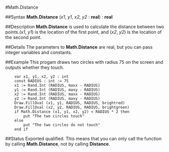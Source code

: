 
#Math.Distance

##Syntax
**Math.Distance** (_x1_, _y1_, _x2_, _y2_ : **real**) : **real**



##Description
**Math.Distance** is used to calculate the distance between two points.(_x1_, _y1_) is the location of the first point, and (_x2_, _y2_) is the location of the second point.



##Details
The parameters to **Math.Distance** are real, but you can pass integer variables and constants.



##Example
This progam draws two circles with radius 75 on the screen and outputs whether they touch.


        var x1, y1, x2, y2 : int
        const RADIUS : int := 75
        x1 := Rand.Int (RADIUS, maxx - RADIUS)
        y1 := Rand.Int (RADIUS, maxy - RADIUS)
        x2 := Rand.Int (RADIUS, maxx - RADIUS)
        y2 := Rand.Int (RADIUS, maxy - RADIUS)
        Draw.FillOval (x1, y1, RADIUS, RADIUS, brightred)
        Draw.FillOval (x2, y2, RADIUS, RADIUS, brightgreen)
        if Math.Distance (x1, y1, x2, y2) < RADIUS * 2 then
            put "The two circles touch"
        else
            put "The two circles do not touch"
        end if
##Status
Exported qualified.
This means that you can only call the function by calling **Math.Distance**, not by calling **Distance**.


